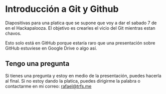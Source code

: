 # Introducción a Git y Github
Diapositivas para una platica que se supone que voy a dar el sabado 7 de
en el Hackapalooza. El objetivo es crearles el vicio del Git mientras estan
chavos.

Esto solo está en GitHub porque estaría raro que una presentación sobre
GitHub estuviese en Google Drive o algo así.

## Tengo una pregunta
Si tienes una pregunta y estoy en medio de la presentación, puedes hacerla al
final. Si no estoy dando la platica, puedes dirigirme la palabra o contactarme
en mi correo: rafael@trfs.me
